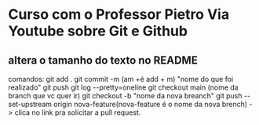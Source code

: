 # Curso com o Professor Pietro Via Youtube sobre Git e Github
## altera o tamanho do texto no README
comandos:
git add .
git commit -m (am +é add + m) "nome do que foi realizado"
git push 
git log --pretty=oneline
git checkout main (nome da branch que vc quer ir)
git checkout -b "nome da nova breanch"
git push --set-upstream origin nova-feature(nova-feature é o nome da nova brench) -> clica no link pra solicitar a pull request.
